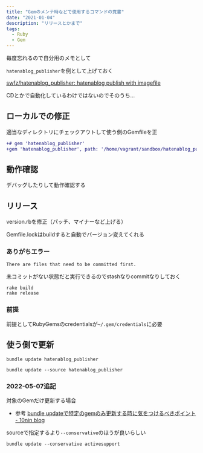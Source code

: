 ```yaml
---
title: "Gemのメンテ時などで使用するコマンドの覚書"
date: "2021-01-04"
description: "リリースとかまで"
tags:
  - Ruby
  - Gem
---
```


毎度忘れるので自分用のメモとして

`hatenablog_publisher`を例として上げておく

[swfz/hatenablog_publisher: hatenablog publish with imagefile](https://github.com/swfz/hatenablog_publisher)

CDとかで自動化しているわけではないのでそのうち…

## ローカルでの修正

適当なディレクトリにチェックアウトして使う側のGemfileを正

```diff
+# gem 'hatenablog_publisher'
+gem 'hatenablog_publisher', path: '/home/vagrant/sandbox/hatenablog_publisher'
```

## 動作確認

デバッグしたりして動作確認する

## リリース

version.rbを修正（パッチ、マイナーなど上げる）

Gemfile.lockはbuildすると自動でバージョン変えてくれる

### ありがちエラー

```
There are files that need to be committed first.
```

未コミットがない状態だと実行できるのでstashなりcommitなりしておく

```
rake build
rake release
```

### 前提

前提としてRubyGemsのcredentialsが`~/.gem/credentials`に必要

## 使う側で更新

```
bundle update hatenablog_publisher
```

```
bundle update --source hatenablog_publisher
```

### 2022-05-07追記

対象のGemだけ更新する場合


- 参考
[bundle updateで特定のgemのみ更新する時に気をつけるべきポイント - 10nin blog](https://scrapbox.io/10nin/bundle_update%E3%81%A7%E7%89%B9%E5%AE%9A%E3%81%AEgem%E3%81%AE%E3%81%BF%E6%9B%B4%E6%96%B0%E3%81%99%E3%82%8B%E6%99%82%E3%81%AB%E6%B0%97%E3%82%92%E3%81%A4%E3%81%91%E3%82%8B%E3%81%B9%E3%81%8D%E3%83%9D%E3%82%A4%E3%83%B3%E3%83%88)

sourceで指定するより`--conservative`のほうが良いらしい

```
bundle update --conservative activesupport
```
